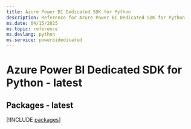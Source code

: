```yaml
---
title: Azure Power BI Dedicated SDK for Python
description: Reference for Azure Power BI Dedicated SDK for Python
ms.date: 04/15/2025
ms.topic: reference
ms.devlang: python
ms.service: powerbidedicated
---
```

# Azure Power BI Dedicated SDK for Python - latest
## Packages - latest
[!INCLUDE [packages](power-bi-dedicated-index.md)]